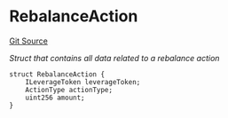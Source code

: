 # RebalanceAction
[Git Source](https://github.com/seamless-protocol/ilm-v2/blob/e2065c10183acb51865104847d299ff5ad4684d2/src/types/DataTypes.sol)

*Struct that contains all data related to a rebalance action*


```solidity
struct RebalanceAction {
    ILeverageToken leverageToken;
    ActionType actionType;
    uint256 amount;
}
```

